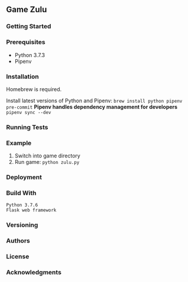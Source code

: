 ## Game Zulu

### Getting Started

### Prerequisites

* Python 3.7.3
* Pipenv
### Installation
Homebrew is required.

Install latest versions of Python and Pipenv:
    `brew install python pipenv pre-commit`
__Pipenv handles dependency management for developers__
    `pipenv sync --dev`
### Running Tests

### Example
1. Switch into game directory
2. Run game:
    `python zulu.py`
### Deployment

### Build With

    Python 3.7.6
    Flask web framework

### Versioning

### Authors

### License

### Acknowledgments